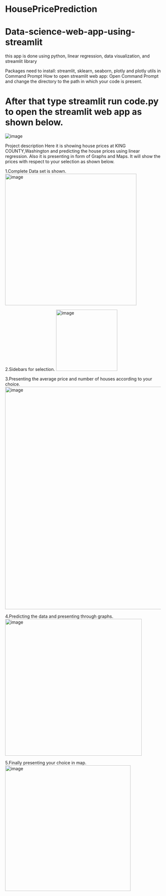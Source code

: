 # HousePricePrediction
# Data-science-web-app-using-streamlit
this app is done using python, linear regression, data visualization, and streamlit library

Packages need to install:
streamlit, sklearn, seaborn, plotly and plotly utils in Command Prompt
How to open streamlit web app:
Open Command Prompt and change the directory to the path in which your code is present.
# After that type streamlit run code.py to open the streamlit web app as shown below.
![image](https://github.com/GaneshRacha/HousePricePrediction/assets/60355360/3eb61aa4-740c-4926-a305-874af4f795bf)

Project description
Here it is showing house prices at KING COUNTY,Washington and predicting the house prices using linear regression. Also it is presenting in form of Graphs and Maps. It will show the prices with respect to your selection as shown below.

1.Complete Data set is shown.
<img width="425" alt="image" src="https://github.com/GaneshRacha/HousePricePrediction/assets/60355360/19347ed2-7f41-427b-9add-9d1091e84abd">

2.Sidebars for selection.
<img width="198" alt="image" src="https://github.com/GaneshRacha/HousePricePrediction/assets/60355360/b2cec2b2-4695-4d44-ace0-8e0be30083cd">

3.Presenting the average price and number of houses according to your choice.
<img width="719" alt="image" src="https://github.com/GaneshRacha/HousePricePrediction/assets/60355360/9938026f-da93-4aa4-8584-f278be997d75">

4.Predicting the data and presenting through graphs.
<img width="442" alt="image" src="https://github.com/GaneshRacha/HousePricePrediction/assets/60355360/01d6fe3e-4d5d-4643-95f2-60a22c07634f">

5.Finally presenting your choice in map.
<img width="406" alt="image" src="https://github.com/GaneshRacha/HousePricePrediction/assets/60355360/3fd810a1-797d-4f98-8df3-ddb1b0be16a4">





